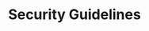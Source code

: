 ---
lang: es
layout: doc
redirect_from:
- /es/doc/SecurityGuidelines/
- /es/doc/security-guidelines/
- /es/wiki/SecurityGuidelines/
redirect_to: https://github.com/Qubes-Community/Contents/blob/master/docs/security/security-guidelines.md
ref: 79
title: Security Guidelines
---
